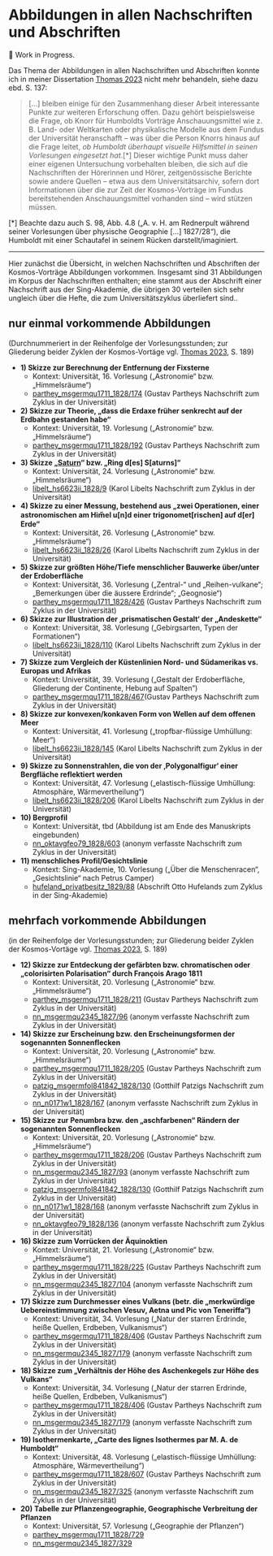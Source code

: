 # Abbildungen in allen Nachschriften und Abschriften

🚧 Work in Progress.

Das Thema der Abbildungen in allen Nachschriften und Abschriften konnte ich in meiner Dissertation [Thomas 2023](https://doi.org/10.18452/27521) nicht mehr behandeln, siehe dazu ebd. S. 137:
> \[…] bleiben einige für den Zusammenhang dieser Arbeit interessante Punkte zur weiteren Erforschung offen. Dazu
gehört beispielsweise die Frage, ob Knorr für Humboldts Vorträge Anschauungsmittel wie
z. B. Land- oder Weltkarten oder physikalische Modelle aus dem Fundus der Universität
heranschafft – was über die Person Knorrs hinaus auf die Frage leitet, *ob Humboldt überhaupt
visuelle Hilfsmittel in seinen Vorlesungen eingesetzt hat*.\[*] Dieser wichtige Punkt muss daher
einer eigenen Untersuchung vorbehalten bleiben, die sich auf die Nachschriften der
Hörerinnen und Hörer, zeitgenössische Berichte sowie andere Quellen – etwa aus dem
Universitätsarchiv, sofern dort Informationen über die zur Zeit der Kosmos-Vorträge im
Fundus bereitstehenden Anschauungsmittel vorhanden sind – wird stützen müssen.

\[*] Beachte dazu auch S. 98, Abb. 4.8 („A. v. H. am Rednerpult während seiner Vorlesungen über physische Geographie \[…] 1827/28“), die Humboldt mit einer Schautafel in seinem Rücken darstellt/imaginiert.

----------

Hier zunächst die Übersicht, in welchen Nachschriften und Abschriften der Kosmos-Vorträge Abbildungen vorkommen. 
Insgesamt sind 31 Abbildungen im Korpus der Nachschriften enthalten; eine stammt aus der Abschrift einer Nachschrift aus der Sing-Akademie, die übrigen 30 verteilen sich sehr ungleich über die Hefte, die zum Universitätszyklus überliefert sind..

## nur einmal vorkommende Abbildungen 
(Durchnummeriert in der Reihenfolge der Vorlesungsstunden; zur Gliederung beider Zyklen der Kosmos-Vortäge vgl. [Thomas 2023](https://doi.org/10.18452/27521), S. 189)

* **1) Skizze zur Berechnung der Entfernung der Fixsterne**
   * Kontext: Universität, 16. Vorlesung („Astronomie“ bzw. „Himmelsräume“)
   * [parthey_msgermqu1711_1828/174](https://www.deutschestextarchiv.de/parthey_msgermqu1711_1828/174) (Gustav Partheys Nachschrift zum Zyklus in der Universität)
* **2) Skizze zur Theorie, „dass die Erdaxe früher senkrecht auf der Erdbahn gestanden habe“**
   * Kontext: Universität, 19. Vorlesung („Astronomie“ bzw. „Himmelsräume“)
   * [parthey_msgermqu1711_1828/192](https://www.deutschestextarchiv.de/parthey_msgermqu1711_1828/192) (Gustav Partheys Nachschrift zum Zyklus in der Universität)
* **3) Skizze „<u>Saturn</u>“ bzw. „Ring d\[es] S\[aturns]“**
   * Kontext: Universität, 24. Vorlesung („Astronomie“ bzw. „Himmelsräume“)
   * [libelt_hs6623ii_1828/9](https://www.deutschestextarchiv.de/libelt_hs6623ii_1828/9) (Karol Libelts Nachschrift zum Zyklus in der Universität)   
* **4) Skizze zu einer Messung, bestehend aus „zwei Operationen, einer astronomischen am Him̅el u\[n]d einer trigonomet\[rischen] auf d\[er] Erde“**
   * Kontext: Universität, 26. Vorlesung („Astronomie“ bzw. „Himmelsräume“)
   * [libelt_hs6623ii_1828/26](https://www.deutschestextarchiv.de/libelt_hs6623ii_1828/26) (Karol Libelts Nachschrift zum Zyklus in der Universität)   
* **5) Skizze zur größten Höhe/Tiefe menschlicher Bauwerke über/unter der Erdoberfläche**
   * Kontext: Universität, 36. Vorlesung („Zentral-“ und „Reihen-vulkane“; „Bemerkungen über die äussere Erdrinde“; „Geognosie“)
   * [parthey_msgermqu1711_1828/426](https://www.deutschestextarchiv.de/parthey_msgermqu1711_1828/426) (Gustav Partheys Nachschrift zum Zyklus in der Universität)
* **6) Skizze zur Illustration der ‚prismatischen Gestalt‘ der „Andeskette“**
   * Kontext: Universität, 38. Vorlesung („Gebirgsarten, Typen der Formationen“)
   * [libelt_hs6623ii_1828/110](https://www.deutschestextarchiv.de/libelt_hs6623ii_1828/110) (Karol Libelts Nachschrift zum Zyklus in der Universität)
* **7) Skizze zum Vergleich der Küstenlinien Nord- und Südamerikas vs. Europas und Afrikas**
   * Kontext: Universität, 39. Vorlesung („Gestalt der Erdoberfläche, Gliederung der Continente, Hebung auf Spalten“)
   * [parthey_msgermqu1711_1828/467](https://www.deutschestextarchiv.de/parthey_msgermqu1711_1828/467)(Gustav Partheys Nachschrift zum Zyklus in der Universität) 
* **8) Skizze zur konvexen/konkaven Form von Wellen auf dem offenen Meer**
   * Kontext: Universität, 41. Vorlesung („tropfbar-flüssige Umhüllung: Meer“)
   * [libelt_hs6623ii_1828/145](https://www.deutschestextarchiv.de/libelt_hs6623ii_1828/145) (Karol Libelts Nachschrift zum Zyklus in der Universität)
* **9) Skizze zu Sonnenstrahlen, die von der ‚Polygonalfigur‘ einer Bergfläche reflektiert werden**
   * Kontext: Universität, 47. Vorlesung („elastisch-flüssige Umhüllung: Atmosphäre, Wärmevertheilung“)
   * [libelt_hs6623ii_1828/206](https://www.deutschestextarchiv.de/libelt_hs6623ii_1828/206) (Karol Libelts Nachschrift zum Zyklus in der Universität)
* **10) Bergprofil**
   * Kontext: Universität, tbd (Abbildung ist am Ende des Manuskripts eingebunden)
   * [nn_oktavgfeo79_1828/603](https://www.deutschestextarchiv.de/nn_oktavgfeo79_1828/603) (anonym verfasste Nachschrift zum Zyklus in der Universität)
* **11) menschliches Profil/Gesichtslinie**
   * Kontext: Sing-Akademie, 10. Vorlesung („Über die Menschenracen“, „Gesichtslinie“ nach Petrus Camper)
   * [hufeland_privatbesitz_1829/88](https://www.deutschestextarchiv.de/hufeland_privatbesitz_1829/88) (Abschrift Otto Hufelands zum Zyklus in der Sing-Akademie)

## mehrfach vorkommende Abbildungen 
(in der Reihenfolge der Vorlesungsstunden; zur Gliederung beider Zyklen der Kosmos-Vortäge vgl. [Thomas 2023](https://doi.org/10.18452/27521), S. 189)

* **12) Skizze zur Entdeckung der gefärbten bzw. chromatischen oder „colorisirten Polarisation“ durch François Arago 1811**
   * Kontext: Universität, 20. Vorlesung („Astronomie“ bzw. „Himmelsräume“)
   * [parthey_msgermqu1711_1828/211](https://www.deutschestextarchiv.de/parthey_msgermqu1711_1828/211) (Gustav Partheys Nachschrift zum Zyklus in der Universität)
   * [nn_msgermqu2345_1827/96](https://www.deutschestextarchiv.de/nn_msgermqu2345_1827/96) (anonym verfasste Nachschrift zum Zyklus in der Universität)
* **14) Skizze zur Erscheinung bzw. den Erscheinungsformen der sogenannten Sonnenflecken**
   * Kontext: Universität, 20. Vorlesung („Astronomie“ bzw. „Himmelsräume“)
   * [parthey_msgermqu1711_1828/205](https://www.deutschestextarchiv.de/parthey_msgermqu1711_1828/205) (Gustav Partheys Nachschrift zum Zyklus in der Universität)
   * [patzig_msgermfol841842_1828/130](https://www.deutschestextarchiv.de/patzig_msgermfol841842_1828/130) (Gotthilf Patzigs Nachschrift zum Zyklus in der Universität)
   * [nn_n0171w1_1828/167](https://www.deutschestextarchiv.de/nn_n0171w1_1828/167) (anonym verfasste Nachschrift zum Zyklus in der Universität)
* **15) Skizze zur Penumbra bzw. den „aschfarbenen“ Rändern der sogenannten Sonnenflecken**
   * Kontext: Universität, 20. Vorlesung („Astronomie“ bzw. „Himmelsräume“)
   * [parthey_msgermqu1711_1828/206](https://www.deutschestextarchiv.de/parthey_msgermqu1711_1828/206) (Gustav Partheys Nachschrift zum Zyklus in der Universität)
   * [nn_msgermqu2345_1827/93](https://www.deutschestextarchiv.de/nn_msgermqu2345_1827/93) (anonym verfasste Nachschrift zum Zyklus in der Universität)
   * [patzig_msgermfol841842_1828/130](https://www.deutschestextarchiv.de/patzig_msgermfol841842_1828/130) (Gotthilf Patzigs Nachschrift zum Zyklus in der Universität)
   * [nn_n0171w1_1828/168](https://www.deutschestextarchiv.de/nn_n0171w1_1828/168) (anonym verfasste Nachschrift zum Zyklus in der Universität)
   * [nn_oktavgfeo79_1828/136](https://www.deutschestextarchiv.de/nn_oktavgfeo79_1828/136) (anonym verfasste Nachschrift zum Zyklus in der Universität)
* **16) Skizze zum Vorrücken der Äquinoktien**
   * Kontext: Universität, 21. Vorlesung („Astronomie“ bzw. „Himmelsräume“)
   * [parthey_msgermqu1711_1828/225](https://www.deutschestextarchiv.de/parthey_msgermqu1711_1828/225) (Gustav Partheys Nachschrift zum Zyklus in der Universität)
   * [nn_msgermqu2345_1827/104](https://www.deutschestextarchiv.de/nn_msgermqu2345_1827/104) (anonym verfasste Nachschrift zum Zyklus in der Universität)
* **17) Skizze zum Durchmesser eines Vulkans (betr. die „merkwürdige Uebereinstimmung zwischen Vesuv, Aetna und Pic von Teneriffa“)**
   * Kontext: Universität, 34. Vorlesung („Natur der starren Erdrinde, heiße Quellen, Erdbeben, Vulkanismus“)
   * [parthey_msgermqu1711_1828/406](https://www.deutschestextarchiv.de/parthey_msgermqu1711_1828/406) (Gustav Partheys Nachschrift zum Zyklus in der Universität)
   * [nn_msgermqu2345_1827/179](https://www.deutschestextarchiv.de/nn_msgermqu2345_1827/179) (anonym verfasste Nachschrift zum Zyklus in der Universität)
* **18) Skizze zum „Verhältnis der Höhe des Aschenkegels zur Höhe des Vulkans“**
   * Kontext: Universität, 34. Vorlesung („Natur der starren Erdrinde, heiße Quellen, Erdbeben, Vulkanismus“)
   * [parthey_msgermqu1711_1828/406](https://www.deutschestextarchiv.de/parthey_msgermqu1711_1828/406) (Gustav Partheys Nachschrift zum Zyklus in der Universität)
   * [nn_msgermqu2345_1827/179](https://www.deutschestextarchiv.de/nn_msgermqu2345_1827/179) (anonym verfasste Nachschrift zum Zyklus in der Universität)
* **19) Isothermenkarte, „Carte des lignes Isothermes par M. A. de Humboldt“**
   * Kontext: Universität, 48. Vorlesung („elastisch-flüssige Umhüllung: Atmosphäre, Wärmevertheilung“)
   * [parthey_msgermqu1711_1828/607](https://www.deutschestextarchiv.de/parthey_msgermqu1711_1828/607) (Gustav Partheys Nachschrift zum Zyklus in der Universität)
   * [nn_msgermqu2345_1827/325](https://www.deutschestextarchiv.de/nn_msgermqu2345_1827/325) (anonym verfasste Nachschrift zum Zyklus in der Universität)
* **20) Tabelle zur Pflanzengeographie, Geographische Verbreitung der Pflanzen** 
   * Kontext: Universität, 57. Vorlesung („Geographie der Pflanzen“)
   * [parthey_msgermqu1711_1828/729](https://www.deutschestextarchiv.de/parthey_msgermqu1711_1828/729)
   * [nn_msgermqu2345_1827/329](https://www.deutschestextarchiv.de/nn_msgermqu2345_1827/329)
